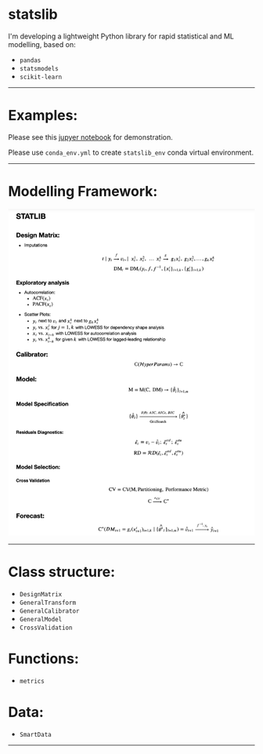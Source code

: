 # statslib
I'm developing a lightweight Python library for rapid statistical and ML modelling, based on:
* `pandas`
* `statsmodels`
* `scikit-learn`

***
# Examples:

Please see this [jupyer notebook](https://nbviewer.jupyter.org/github/ashubertt/statslib/blob/main/docs/Statslib%20Demo.ipynb) for demonstration. 

Please use `conda_env.yml` to create `statslib_env` conda virtual environment.

***
# Modelling Framework:

![alt text](docs/Modelling_Framework.png)

***
# Class structure:
* `DesignMatrix`
* `GeneralTransform`  
* `GeneralCalibrator`
* `GeneralModel`
* `CrossValidation`


# Functions:
* `metrics`

# Data:
* `SmartData`

***

